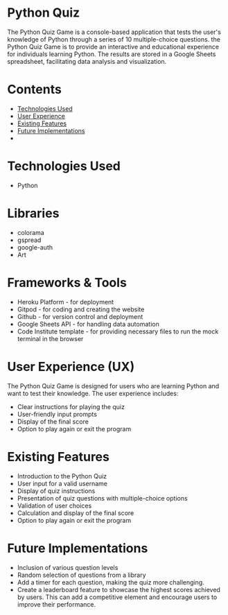 # Python Quiz

The Python Quiz Game is a console-based application that tests the user's knowledge of Python through a series of 10 multiple-choice questions. the Python Quiz Game is to provide an interactive and educational experience for individuals learning Python. The results are stored in a Google Sheets spreadsheet, facilitating data analysis and visualization.

# Contents
* [Technologies Used](#technologies-used)
* [User Experience](#user-experience-ux)
* [Existing Features](#existing-features)
* [Future Implementations](#future-implementations)
* [](#)


# Technologies Used
* Python

# Libraries
* colorama
* gspread
* google-auth
* Art

# Frameworks & Tools
* Heroku Platform - for deployment
* Gitpod - for coding and creating the website
* Github - for version control and deployment
* Google Sheets API - for handling data automation
* Code Institute template - for providing necessary files to run the mock terminal in the browser

# User Experience (UX)
The Python Quiz Game is designed for users who are learning Python and want to test their knowledge. The user experience includes:

* Clear instructions for playing the quiz
* User-friendly input prompts
* Display of the final score
* Option to play again or exit the program

# Existing Features
* Introduction to the Python Quiz
* User input for a valid username
* Display of quiz instructions
* Presentation of quiz questions with multiple-choice options
* Validation of user choices
* Calculation and display of the final score
* Option to play again or exit the program

# Future Implementations
* Inclusion of various question levels
* Random selection of questions from a library
* Add a timer for each question, making the quiz more challenging.
* Create a leaderboard feature to showcase the highest scores achieved by users. This can add a competitive element and encourage users to improve their performance.
